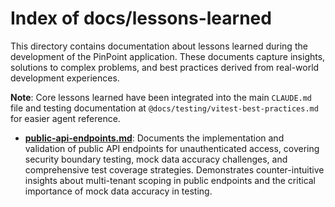# Index of docs/lessons-learned

This directory contains documentation about lessons learned during the development of the PinPoint application. These documents capture insights, solutions to complex problems, and best practices derived from real-world development experiences.

**Note**: Core lessons learned have been integrated into the main `CLAUDE.md` file and testing documentation at `@docs/testing/vitest-best-practices.md` for easier agent reference.

- **[public-api-endpoints.md](./public-api-endpoints.md)**: Documents the implementation and validation of public API endpoints for unauthenticated access, covering security boundary testing, mock data accuracy challenges, and comprehensive test coverage strategies. Demonstrates counter-intuitive insights about multi-tenant scoping in public endpoints and the critical importance of mock data accuracy in testing.
